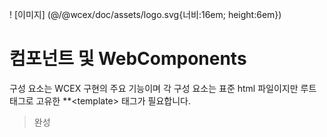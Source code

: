 <!--DESC: {icon:{name:"explore"},id:7} -->

! [이미지] (@/@wcex/doc/assets/logo.svg{너비:16em; height:6em})

# 컴포넌트 및 WebComponents

구성 요소는 WCEX 구현의 주요 기능이며 각 구성 요소는 표준 html 파일이지만 루트 태그로 고유한 **\<template\> 태그가 필요합니다.

> 완성

